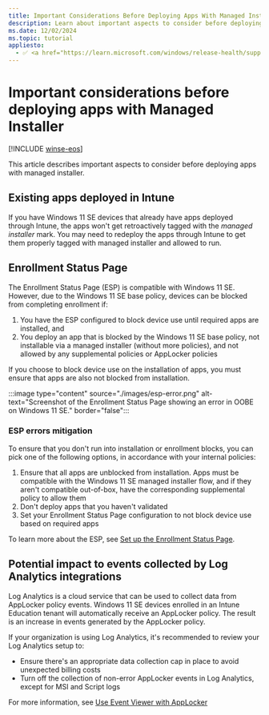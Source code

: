 ```yaml
---
title: Important Considerations Before Deploying Apps With Managed Installer For Windows 11 SE
description: Learn about important aspects to consider before deploying apps with managed installer.
ms.date: 12/02/2024
ms.topic: tutorial
appliesto:
  - ✅ <a href="https://learn.microsoft.com/windows/release-health/supported-versions-windows-client" target="_blank">Windows 11 SE, version 22H2 and later</a>
---
```


# Important considerations before deploying apps with Managed Installer

[!INCLUDE [winse-eos](../includes/winse-eos.md)]

This article describes important aspects to consider before deploying apps with managed installer.

## Existing apps deployed in Intune

If you have Windows 11 SE devices that already have apps deployed through Intune, the apps won't get retroactively tagged with the *managed installer* mark. You may need to redeploy the apps through Intune to get them properly tagged with managed installer and allowed to run.

## Enrollment Status Page

The Enrollment Status Page (ESP) is compatible with Windows 11 SE. However, due to the Windows 11 SE base policy, devices can be blocked from completing enrollment if:

1. You have the ESP configured to block device use until required apps are installed, and
2. You deploy an app that is blocked by the Windows 11 SE base policy, not installable via a managed installer (without more policies), and not allowed by any supplemental policies or AppLocker policies
<!--
For example, if you deploy a UWP LOB app but haven't deployed a supplemental policy to allow the app, ESP will fail.-->

If you choose to block device use on the installation of apps, you must ensure that apps are also not blocked from installation.

:::image type="content" source="./images/esp-error.png" alt-text="Screenshot of the Enrollment Status Page showing an error in OOBE on Windows 11 SE." border="false":::

### ESP errors mitigation

To ensure that you don't run into installation or enrollment blocks, you can pick one of the following options, in accordance with your internal policies:

1. Ensure that all apps are unblocked from installation. Apps must be compatible with the Windows 11 SE managed installer flow, and if they aren't compatible out-of-box, have the corresponding supplemental policy to allow them
2. Don't deploy apps that you haven't validated
3. Set your Enrollment Status Page configuration to not block device use based on required apps

To learn more about the ESP, see [Set up the Enrollment Status Page][MEM-1].

## Potential impact to events collected by Log Analytics integrations

Log Analytics is a cloud service that can be used to collect data from AppLocker policy events. Windows 11 SE devices enrolled in an Intune Education tenant will automatically receive an AppLocker policy. The result is an increase in events generated by the AppLocker policy.

If your organization is using Log Analytics, it's recommended to review your Log Analytics setup to:

- Ensure there's an appropriate data collection cap in place to avoid unexpected billing costs
- Turn off the collection of non-error AppLocker events in Log Analytics, except for MSI and Script logs

For more information, see [Use Event Viewer with AppLocker][WIN-1]

[MEM-1]: /mem/intune/enrollment/windows-enrollment-status
[WIN-1]: /windows/security/threat-protection/windows-defender-application-control/applocker/using-event-viewer-with-applocker